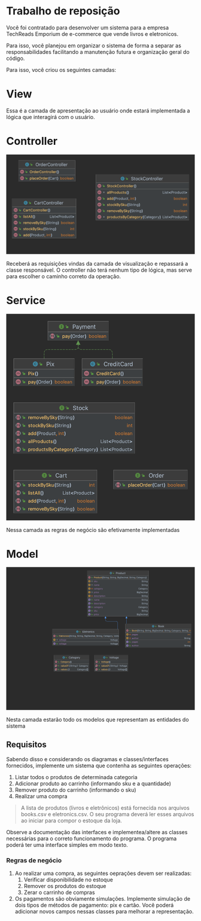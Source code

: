 # Trabalho de reposição

Você foi contratado para desenvolver um sistema para a empresa TechReads Emporium de e-commerce que vende livros e eletronicos. 

Para isso, você planejou em organizar o sistema de forma a separar as responsabilidades facilitando a manutenção futura e organização geral do código.

Para isso, você criou os seguintes camadas:

# View

Essa é a camada de apresentação ao usuário onde estará implementada a lógica que interagirá com o usuário.

# Controller

<img src="./src/main/resources/controller.png" width="600"/>

Receberá as requisições vindas da camada de visualização e repassará a classe responsável. O controller não terá nenhum tipo de lógica, mas serve para escolher o caminho correto da operação.

# Service

<img src="./src/main/resources/services.png" width="600"/>

Nessa camada as regras de negócio são efetivamente implementadas

# Model

<img src="./src/main/resources/model.png" width="600"/>

Nesta camada estarão todo os modelos que representam as entidades do sistema

## Requisitos

Sabendo disso e considerando os diagramas e classes/interfaces fornecidos, implemente um sistema que contenha as seguintes operações:

1. Listar todos o produtos de determinada categoria
2. Adicionar produto ao carrinho (informando sku e a quantidade)
3. Remover produto do carrinho (informando o sku)
4. Realizar uma compra

> A lista de produtos (livros e eletrônicos) está fornecida nos arquivos books.csv e eletronics.csv. O seu programa deverá ler esses arquivos ao iniciar para compor o estoque da loja.

Observe a documentação das interfaces e implementea/altere as classes necessárias para o correto funcionamento do programa. O programa poderá ter uma interface simples em modo texto.

### Regras de negócio

1. Ao realizar uma compra, as seguintes oeprações devem ser realizadas:
   1. Verificar disponibilidade no estoque
   2. Remover os produtos do estoque
   3. Zerar o carrinho de compras
4. Os pagamentos são obviamente simulações. Implemente simulação de dois tipos de métodos de pagamento: pix e cartão. Você poderá adicionar novos campos nessas classes para melhorar a representação.

